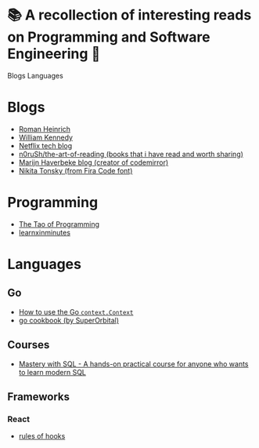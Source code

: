 # 📚 A recollection of interesting reads on Programming and Software Engineering 🔖

Blogs
Languages

# Blogs

- [Roman Heinrich](http://devopsbox.es/)
- [William Kennedy](https://www.ardanlabs.com/blog/)
- [Netflix tech blog](https://medium.com/netflix-techblog)
- [n0ruSh/the-art-of-reading (books that i have read and worth sharing)](https://github.com/n0ruSh/the-art-of-reading)
- [Marijn Haverbeke blog (creator of codemirror)](http://marijnhaverbeke.nl)
- [Nikita Tonsky (from Fira Code font)](https://tonsky.me/)


# Programming

- [The Tao of Programming](http://www.mit.edu/~xela/tao.html)
- [learnxinminutes](https://learnxinyminutes.com)

# Languages

## Go

- [How to use the Go `context.Context`](https://medium.com/@cep21/how-to-correctly-use-context-context-in-go-1-7-8f2c0fafdf39)
- [go cookbook (by SuperOrbital)](https://golangcookbook.com/)

## Courses

- [Mastery with SQL - A hands-on practical course for anyone who wants to learn modern SQL
](https://www.masterywithsql.com/)

## Frameworks

### React

- [rules of hooks](https://reactjs.org/docs/hooks-rules.html)

